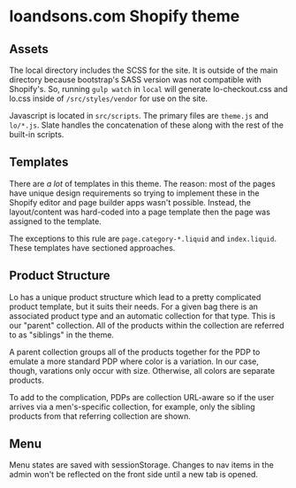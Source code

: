 # loandsons.com Shopify theme

## Assets


The local directory includes the SCSS for the site. It is outside of the main directory because bootstrap's SASS version was not compatible with Shopify's. So, running `gulp watch` in `local` will generate lo-checkout.css and lo.css inside of `/src/styles/vendor` for use on the site. 

Javascript is located in `src/scripts`. The primary files are `theme.js` and `lo/*.js`. Slate handles the concatenation of these along with the rest of the built-in scripts. 

## Templates
There are *a lot* of templates in this theme. The reason: most of the pages have unique design requirements so trying to implement these in the Shopify editor and page builder apps wasn't possible. Instead, the layout/content was hard-coded into a page template then the page was assigned to the template.

The exceptions to this rule are `page.category-*.liquid` and `index.liquid`. These templates have sectioned approaches. 

## Product Structure
Lo has a unique product structure which lead to a pretty complicated product template, but it suits their needs. For a given bag there is an associated product type and an automatic collection for that type. This is our "parent" collection. All of the products within the collection are referred to as "siblings" in the theme.

A parent collection groups all of the products together for the PDP to emulate a more standard PDP where color is a variation. In our case, though, varations only occur with size. Otherwise, all colors are separate products. 

To add to the complication, PDPs are collection URL-aware so if the user arrives via a men's-specific collection, for example, only the sibling products from that referring collection are shown. 

## Menu
Menu states are saved with sessionStorage. Changes to nav items in the admin won't be reflected on the front side until a new tab is opened. 